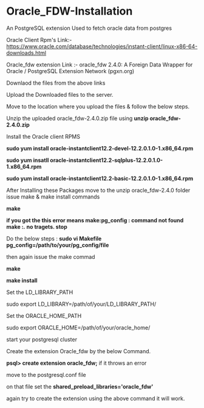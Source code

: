 # Oracle_FDW-Installation
An PostgreSQL extension Used to fetch oracle data from postgres

Oracle Client Rpm's Link:- https://www.oracle.com/database/technologies/instant-client/linux-x86-64-downloads.html

Oracle_fdw extension Link :- oracle_fdw 2.4.0: A Foreign Data Wrapper for Oracle / PostgreSQL Extension Network (pgxn.org) 

Downlaod the files from the above links 

Upload the Downloaded files to the server.

Move to the location where you upload the files & follow the below steps.

Unzip the uploaded oracle_fdw-2.4.0.zip file using **unzip oracle_fdw-2.4.0.zip**

Install the Oracle client RPMS 

**sudo yum install oracle-instantclient12.2-devel-12.2.0.1.0-1.x86_64.rpm**

**sudo yum insatll oracle-instantclient12.2-sqlplus-12.2.0.1.0-1.x86_64.rpm**

**sudo yum install oracle-instantclient12.2-basic-12.2.0.1.0-1.x86_64.rpm**

After Installing these Packages move to the unzip oracle_fdw-2.4.0 folder issue make & make install commands

**make**

**if you got the this error means make:pg_config : command not found 
make :*.* no tragets. stop**

Do the below steps :
**sudo vi Makefile
pg_config=/path/to/your/pg_config/file**

then again issue the make commad

**make**

**make install**

Set the LD_LIBRARY_PATH

sudo export LD_LIBRARY=/path/of/your/LD_LIBRARY_PATH/

Set the ORACLE_HOME_PATH 

sudo export ORACLE_HOME=/path/of/your/oracle_home/

start your postgresql cluster 

Create the extension Oracle_fdw by the below Command.

**psql> create extension oracle_fdw;**
if it throws an error 

move to the postgresql.conf file 

on that file set the **shared_preload_libraries='oracle_fdw'**

again try to create the extension using the above command it will work.
